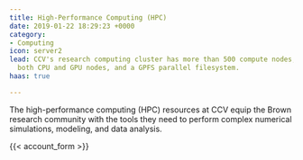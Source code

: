 ```yaml
---
title: High-Performance Computing (HPC)
date: 2019-01-22 18:29:23 +0000
category:
- Computing
icon: server2
lead: CCV's research computing cluster has more than 500 compute nodes, including
  both CPU and GPU nodes, and a GPFS parallel filesystem.
haas: true

---
```

The high-performance computing (HPC) resources at CCV equip the Brown research community with the tools they need to perform complex numerical simulations, modeling, and data analysis.

{{< account_form >}}